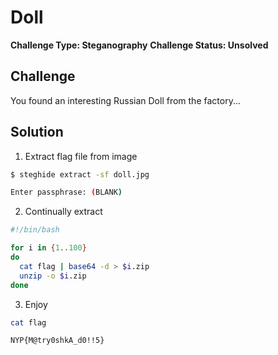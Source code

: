 # Doll

**Challenge Type: Steganography**
**Challenge Status: Unsolved**

## Challenge
You found an interesting Russian Doll from the factory...

## Solution

1. Extract flag file from image
```bash
$ steghide extract -sf doll.jpg

Enter passphrase: (BLANK)
```

2. Continually extract
```bash
#!/bin/bash

for i in {1..100}
do
  cat flag | base64 -d > $i.zip
  unzip -o $i.zip 
done
```

3. Enjoy

```bash
cat flag

NYP{M@try0shkA_d0!!5}
```
